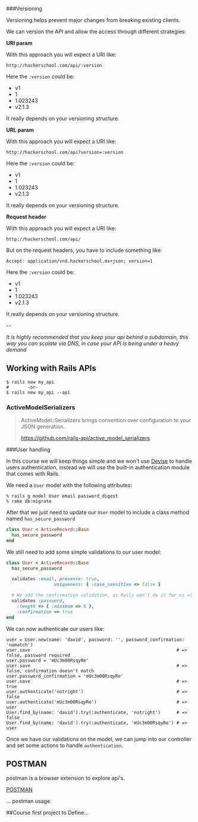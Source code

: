 ###Versioning

Versioning helps prevent major changes from breaking existing clients.

We can version the API and allow the access through different strategies:

**URI param**

With this approach you will expect a URI like:

`http://hackerschool.com/api/:version`

Here the `:version` could be:

* v1
* 1
* 1.023243
* v2.1.3

It really depends on your versioning structure.

**URL param**

With this approach you will expect a URI like:

`http://hackerschool.com/api?version=:version`

Here the `:version` could be:

* v1
* 1
* 1.023243
* v2.1.3

It really depends on your versioning structure.

**Request header**

With this approach you will expect a URI like:

`http://hackerschool.com/api/`

But on the request headers, you have to include something like:

`Accept: application/vnd.hackerschool.mx+json; version=1`

Here the `:version` could be:

* v1
* 1
* 1.023243
* v2.1.3

It really depends on your versioning structure.

--

*It is highly recommended that you keep your api behind a subdomain, this way you can scalate via DNS, in case your API is being under a heavy demand*


## Working with Rails APIs

```
$ rails new my_api
#       -or-
$ rails new my_api --api
```

### ActiveModelSerializers

> ActiveModel::Serializers brings convention over configuration to your JSON generation.
>
> https://github.com/rails-api/active_model_serializers

###User handling

In this course we will keep things simple and we won't use [Devise](https://github.com/plataformatec/devise) to handle users authentication, instead we will use the built-in authentication module that comes with Rails.

We need a `User` model with the following attributes:

```console
% rails g model User email password_digest
% rake db:migrate
```

After that we just need to update our `User` model to include a class method named `has_secure_password`

```ruby
class User < ActiveRecord::Base
  has_secure_password
end
```

We still need to add some simple validations to our user model:

```ruby
class User < ActiveRecord::Base
  has_secure_password

  validates :email, presence: true,
                  uniqueness: { :case_sensitive => false }

  # We add the confirmation validation, as Rails won't do it for us =(
  validates :password,
    :length => { :minimum => 8 },
    :confirmation => true
end
```

We can now authenticate our users like:

```
user = User.new(name: 'david', password: '', password_confirmation: 'nomatch')
user.save                                                       # => false, password required
user.password = 'mUc3m00RsqyRe'
user.save                                                       # => false, confirmation doesn't match
user.password_confirmation = 'mUc3m00RsqyRe'
user.save                                                       # => true
user.authenticate('notright')                                   # => false
user.authenticate('mUc3m00RsqyRe')                              # => user
User.find_by(name: 'david').try(:authenticate, 'notright')      # => false
User.find_by(name: 'david').try(:authenticate, 'mUc3m00RsqyRe') # => user
```

Once we have our validations on the model, we can jump into our controller and set some actions to handle `authentication`.


## POSTMAN
postman is a browser extension to explore api's.

[POSTMAN](https://chrome.google.com/webstore/detail/postman/fhbjgbiflinjbdggehcddcbncdddomop)

… postman usage.

##Course first project to Define...